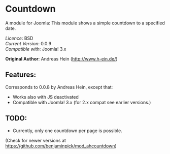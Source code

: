 Countdown
=========

A module for Joomla: This module shows a simple countdown to a specified date.

*Licence*: BSD<br>
*Current Version*: 0.0.9<br>
*Compatible with*: Joomla! 3.x

__Original Author__: Andreas Hein (http://www.h-ein.de/)

Features:
---------
Corresponds to 0.0.8 by Andreas Hein, except that:

- Works also with JS deactivated
- Compatible with Joomla! 3.x (for 2.x compat see earlier versions.)

TODO:
-----
- Currently, only one countdown per page is possible.

(Check for newer versions at https://github.com/benjaminpick/mod_ahcountdown)
